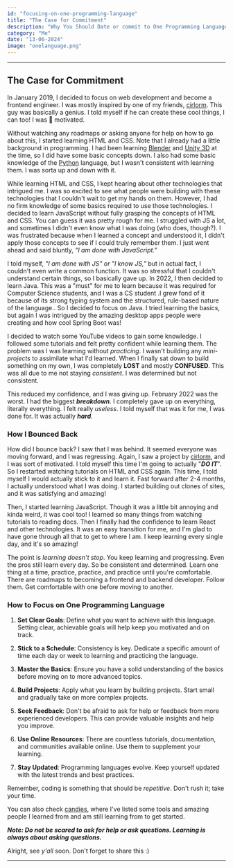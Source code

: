 ```yaml
---
id: "focusing-on-one-programming-language"
title: "The Case for Commitment"
description: "Why You Should Date or commit to One Programming Language Before Marrying Another"
category: "Me"
date: "13-06-2024"
image: "onelanguage.png"
---
```


---

## The Case for Commitment

In January 2019, I decided to focus on web development and become a frontend engineer. I was mostly inspired by one of my friends, [cirlorm](https://www.cirlorm.dev). This guy was basically a genius. I told myself if he can create these cool things, I can too! I was 💯 motivated.

Without watching any roadmaps or asking anyone for help on how to go about this, I started learning HTML and CSS. Note that I already had a little background in programming. I had been learning [Blender](https://www.blender.org) and [Unity 3D](https://unity.com) at the time, so I did have some basic concepts down. I also had some basic knowledge of the [Python](https://www.python.org) language, but I wasn't consistent with learning them. I was sorta up and down with it.

While learning HTML and CSS, I kept hearing about other technologies that intrigued me. I was so excited to see what people were building with these technologies that I couldn't wait to get my hands on them. However, I had no firm knowledge of some basics required to use those technologies. I decided to learn JavaScript without fully grasping the concepts of HTML and CSS. You can guess it was pretty rough for me. I struggled with JS a lot, and sometimes I didn't even know what I was doing (who does, though?). I was frustrated because when I learned a concept and understood it, I didn't apply those concepts to see if I could truly remember them. I just went ahead and said bluntly, _"I am done with JavaScript."_

I told myself, _"I am done with JS" or "I know JS,"_ but in actual fact, I couldn't even write a common function. It was so stressful that I couldn't understand certain things, so I basically gave up. In 2022, I then decided to learn Java. This was a "must" for me to learn because it was required for Computer Science students, and I was a CS student .I grew fond of it because of its strong typing system and the structured, rule-based nature of the language.. So I decided to focus on Java. I tried learning the basics, but again I was intrigued by the amazing desktop apps people were creating and how cool Spring Boot was!

I decided to watch some YouTube videos to gain some knowledge. I followed some tutorials and felt pretty confident while learning them. The problem was I was learning without _practicing_. I wasn't building any _mini-projects_ to assimilate what I'd learned. When I finally sat down to build something on my own, I was completely **LOST** and mostly **CONFUSED**. This was all due to me not staying _consistent_. I was determined but not consistent.

This reduced my confidence, and I was giving up. February 2022 was the worst. I had the biggest **_breakdown_**. I completely gave up on everything, literally everything. I felt really _useless_. I told myself that was it for me, I was done for. It was actually **_hard_**.

### How I Bounced Back

How did I bounce back? I saw that I was behind. It seemed everyone was moving forward, and I was regressing. Again, I saw a project by [cirlorm](https://www.cirlorm.dev), and I was sort of motivated. I told myself this time I'm going to actually "**_DO IT_**". So I restarted watching tutorials on HTML and CSS again. This time, I told myself I would actually stick to it and learn it. Fast forward after 2-4 months, I actually understood what I was doing. I started building out clones of sites, and it was satisfying and amazing!

Then, I started learning JavaScript. Though it was a little bit annoying and kinda weird, it was cool too! I learned so many things from watching tutorials to reading docs. Then I finally had the confidence to learn React and other technologies. It was an easy transition for me, and I'm glad to have gone through all that to get to where I am. I keep learning every single day, and it's so amazing!

The point is _learning doesn't stop_. You keep learning and progressing. Even the pros still learn every day. So be consistent and determined. Learn one thing at a time, practice, practice, and practice until you're comfortable. There are roadmaps to becoming a frontend and backend developer. Follow them. Get comfortable with one before moving to another.

### How to Focus on One Programming Language

1. **Set Clear Goals**: Define what you want to achieve with this language. Setting clear, achievable goals will help keep you motivated and on track.

2. **Stick to a Schedule**: Consistency is key. Dedicate a specific amount of time each day or week to learning and practicing the language.

3. **Master the Basics**: Ensure you have a solid understanding of the basics before moving on to more advanced topics.

4. **Build Projects**: Apply what you learn by building projects. Start small and gradually take on more complex projects.

5. **Seek Feedback**: Don't be afraid to ask for help or feedback from more experienced developers. This can provide valuable insights and help you improve.

6. **Use Online Resources**: There are countless tutorials, documentation, and communities available online. Use them to supplement your learning.

7. **Stay Updated**: Programming languages evolve. Keep yourself updated with the latest trends and best practices.

Remember, coding is something that should be _repetitive_. Don't rush it; take your time.

You can also check [candies](https://www.elorm.xyz/candies), where I've listed some tools and amazing people I learned from and am still learning from to get started.

**_Note: Do not be scared to ask for help or ask questions. Learning is always about asking questions._**

Alright, see _y'all_ soon. Don't forget to share this :)

---
